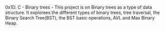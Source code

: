 0x1D. C - Binary trees - This project is on Binary trees as a type of data
structure.
It explorees the different types of binary trees, tree traversal,
the Binary Search Tree(BST), the BST basic operations, AVL and Max Binary Heap.
